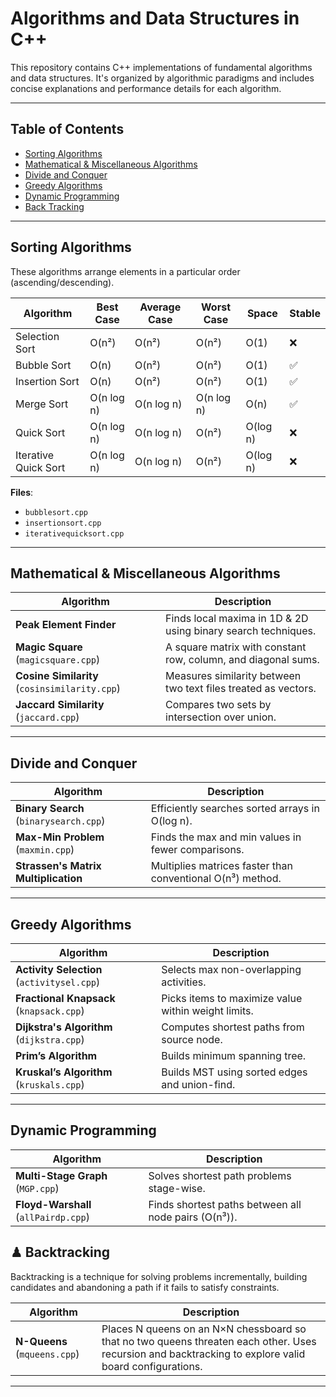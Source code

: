 # Algorithms and Data Structures in C++

This repository contains C++ implementations of fundamental algorithms and data structures. It's organized by algorithmic paradigms and includes concise explanations and performance details for each algorithm.

---

##  Table of Contents

- [Sorting Algorithms](#sorting-algorithms)
- [Mathematical & Miscellaneous Algorithms](#mathematical--miscellaneous-algorithms)
- [Divide and Conquer](#divide-and-conquer)
- [Greedy Algorithms](#greedy-algorithms)
- [Dynamic Programming](#dynamic-programming)
- [Back Tracking](#back-tracking)

---

##  Sorting Algorithms

These algorithms arrange elements in a particular order (ascending/descending).

| Algorithm             | Best Case   | Average Case | Worst Case   | Space       | Stable |
|----------------------|-------------|--------------|--------------|-------------|--------|
| Selection Sort       | O(n²)       | O(n²)        | O(n²)        | O(1)        | ❌     |
| Bubble Sort          | O(n)        | O(n²)        | O(n²)        | O(1)        | ✅     |
| Insertion Sort       | O(n)        | O(n²)        | O(n²)        | O(1)        | ✅     |
| Merge Sort           | O(n log n)  | O(n log n)   | O(n log n)   | O(n)        | ✅     |
| Quick Sort           | O(n log n)  | O(n log n)   | O(n²)        | O(log n)    | ❌     |
| Iterative Quick Sort | O(n log n)  | O(n log n)   | O(n²)        | O(log n)    | ❌     |

**Files**:
- `bubblesort.cpp`
- `insertionsort.cpp`
- `iterativequicksort.cpp`

---

##  Mathematical & Miscellaneous Algorithms

| Algorithm               | Description |
|-------------------------|-------------|
| **Peak Element Finder** | Finds local maxima in 1D & 2D using binary search techniques. |
| **Magic Square** (`magicsquare.cpp`) | A square matrix with constant row, column, and diagonal sums. |
| **Cosine Similarity** (`cosinsimilarity.cpp`) | Measures similarity between two text files treated as vectors. |
| **Jaccard Similarity** (`jaccard.cpp`) | Compares two sets by intersection over union. |

---

##  Divide and Conquer

| Algorithm | Description |
|----------|-------------|
| **Binary Search** (`binarysearch.cpp`) | Efficiently searches sorted arrays in O(log n). |
| **Max-Min Problem** (`maxmin.cpp`) | Finds the max and min values in fewer comparisons. |
| **Strassen's Matrix Multiplication** | Multiplies matrices faster than conventional O(n³) method. |

---

##  Greedy Algorithms

| Algorithm | Description |
|----------|-------------|
| **Activity Selection** (`activitysel.cpp`) | Selects max non-overlapping activities. |
| **Fractional Knapsack** (`knapsack.cpp`) | Picks items to maximize value within weight limits. |
| **Dijkstra's Algorithm** (`dijkstra.cpp`) | Computes shortest paths from source node. |
| **Prim’s Algorithm** | Builds minimum spanning tree. |
| **Kruskal’s Algorithm** (`kruskals.cpp`) | Builds MST using sorted edges and union-find. |

---

##  Dynamic Programming

| Algorithm | Description |
|----------|-------------|
| **Multi-Stage Graph** (`MGP.cpp`) | Solves shortest path problems stage-wise. |
| **Floyd-Warshall** (`allPairdp.cpp`) | Finds shortest paths between all node pairs (O(n³)). |

## ♟ Backtracking

Backtracking is a technique for solving problems incrementally, building candidates and abandoning a path if it fails to satisfy constraints.

| Algorithm   | Description |
|-------------|-------------|
| **N-Queens** (`mqueens.cpp`) | Places N queens on an N×N chessboard so that no two queens threaten each other. Uses recursion and backtracking to explore valid board configurations. |

---


